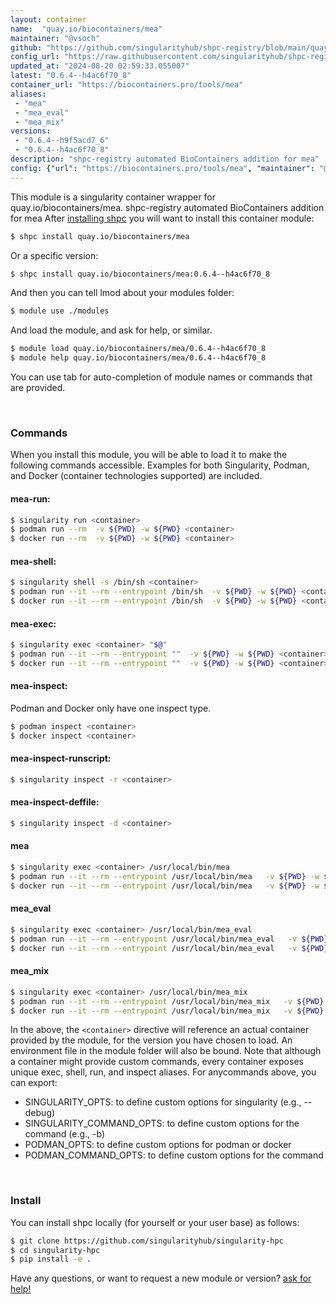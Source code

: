```yaml
---
layout: container
name:  "quay.io/biocontainers/mea"
maintainer: "@vsoch"
github: "https://github.com/singularityhub/shpc-registry/blob/main/quay.io/biocontainers/mea/container.yaml"
config_url: "https://raw.githubusercontent.com/singularityhub/shpc-registry/main/quay.io/biocontainers/mea/container.yaml"
updated_at: "2024-08-20 02:59:33.055007"
latest: "0.6.4--h4ac6f70_8"
container_url: "https://biocontainers.pro/tools/mea"
aliases:
 - "mea"
 - "mea_eval"
 - "mea_mix"
versions:
 - "0.6.4--h9f5acd7_6"
 - "0.6.4--h4ac6f70_8"
description: "shpc-registry automated BioContainers addition for mea"
config: {"url": "https://biocontainers.pro/tools/mea", "maintainer": "@vsoch", "description": "shpc-registry automated BioContainers addition for mea", "latest": {"0.6.4--h4ac6f70_8": "sha256:026a87d4811d2db3988742e367aabdfc15b56ece49d9ac4d6ad9f1db0b935508"}, "tags": {"0.6.4--h9f5acd7_6": "sha256:4ec460373e84be86764ff4a66b90fcaada455f94e2ca1f803cb20c47fa5396d1", "0.6.4--h4ac6f70_8": "sha256:026a87d4811d2db3988742e367aabdfc15b56ece49d9ac4d6ad9f1db0b935508"}, "docker": "quay.io/biocontainers/mea", "aliases": {"mea": "/usr/local/bin/mea", "mea_eval": "/usr/local/bin/mea_eval", "mea_mix": "/usr/local/bin/mea_mix"}}
---
```


This module is a singularity container wrapper for quay.io/biocontainers/mea.
shpc-registry automated BioContainers addition for mea
After [installing shpc](#install) you will want to install this container module:


```bash
$ shpc install quay.io/biocontainers/mea
```

Or a specific version:

```bash
$ shpc install quay.io/biocontainers/mea:0.6.4--h4ac6f70_8
```

And then you can tell lmod about your modules folder:

```bash
$ module use ./modules
```

And load the module, and ask for help, or similar.

```bash
$ module load quay.io/biocontainers/mea/0.6.4--h4ac6f70_8
$ module help quay.io/biocontainers/mea/0.6.4--h4ac6f70_8
```

You can use tab for auto-completion of module names or commands that are provided.

<br>

### Commands

When you install this module, you will be able to load it to make the following commands accessible.
Examples for both Singularity, Podman, and Docker (container technologies supported) are included.

#### mea-run:

```bash
$ singularity run <container>
$ podman run --rm  -v ${PWD} -w ${PWD} <container>
$ docker run --rm  -v ${PWD} -w ${PWD} <container>
```

#### mea-shell:

```bash
$ singularity shell -s /bin/sh <container>
$ podman run --it --rm --entrypoint /bin/sh  -v ${PWD} -w ${PWD} <container>
$ docker run --it --rm --entrypoint /bin/sh  -v ${PWD} -w ${PWD} <container>
```

#### mea-exec:

```bash
$ singularity exec <container> "$@"
$ podman run --it --rm --entrypoint ""  -v ${PWD} -w ${PWD} <container> "$@"
$ docker run --it --rm --entrypoint ""  -v ${PWD} -w ${PWD} <container> "$@"
```

#### mea-inspect:

Podman and Docker only have one inspect type.

```bash
$ podman inspect <container>
$ docker inspect <container>
```

#### mea-inspect-runscript:

```bash
$ singularity inspect -r <container>
```

#### mea-inspect-deffile:

```bash
$ singularity inspect -d <container>
```


#### mea

```bash
$ singularity exec <container> /usr/local/bin/mea
$ podman run --it --rm --entrypoint /usr/local/bin/mea   -v ${PWD} -w ${PWD} <container> -c " $@"
$ docker run --it --rm --entrypoint /usr/local/bin/mea   -v ${PWD} -w ${PWD} <container> -c " $@"
```


#### mea_eval

```bash
$ singularity exec <container> /usr/local/bin/mea_eval
$ podman run --it --rm --entrypoint /usr/local/bin/mea_eval   -v ${PWD} -w ${PWD} <container> -c " $@"
$ docker run --it --rm --entrypoint /usr/local/bin/mea_eval   -v ${PWD} -w ${PWD} <container> -c " $@"
```


#### mea_mix

```bash
$ singularity exec <container> /usr/local/bin/mea_mix
$ podman run --it --rm --entrypoint /usr/local/bin/mea_mix   -v ${PWD} -w ${PWD} <container> -c " $@"
$ docker run --it --rm --entrypoint /usr/local/bin/mea_mix   -v ${PWD} -w ${PWD} <container> -c " $@"
```



In the above, the `<container>` directive will reference an actual container provided
by the module, for the version you have chosen to load. An environment file in the
module folder will also be bound. Note that although a container
might provide custom commands, every container exposes unique exec, shell, run, and
inspect aliases. For anycommands above, you can export:

 - SINGULARITY_OPTS: to define custom options for singularity (e.g., --debug)
 - SINGULARITY_COMMAND_OPTS: to define custom options for the command (e.g., -b)
 - PODMAN_OPTS: to define custom options for podman or docker
 - PODMAN_COMMAND_OPTS: to define custom options for the command

<br>

### Install

You can install shpc locally (for yourself or your user base) as follows:

```bash
$ git clone https://github.com/singularityhub/singularity-hpc
$ cd singularity-hpc
$ pip install -e .
```

Have any questions, or want to request a new module or version? [ask for help!](https://github.com/singularityhub/singularity-hpc/issues)